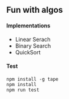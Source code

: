 
## Fun with algos

#### Implementations
- Linear Serach
- Binary Search
- QuickSort

#### Test

```
npm install -g tape
npm install
npm run test
```